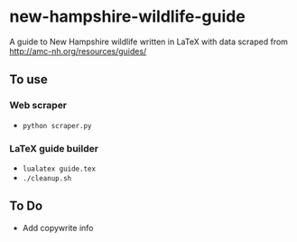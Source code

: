 # new-hampshire-wildlife-guide

A guide to New Hampshire wildlife written in LaTeX with data scraped from
http://amc-nh.org/resources/guides/

## To use

### Web scraper

* `python scraper.py`

### LaTeX guide builder

* `lualatex guide.tex`
* `./cleanup.sh`

## To Do

- Add copywrite info
